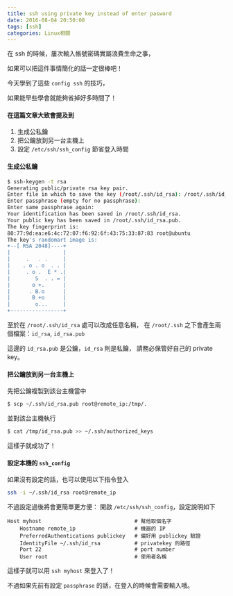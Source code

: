 ```yaml
---
title: ssh using private key instead of enter pasword
date: 2016-08-04 20:50:08
tags: [ssh]
categories: Linux相關
---
```


在 ssh 的時候，屢次輸入帳號密碼實屬浪費生命之事，

如果可以把這件事情簡化的話一定很棒吧！

<!-- more -->

今天學到了這些 `config ssh` 的技巧，

如果能早些學會就能夠省掉好多時間了！


#### 在這篇文章大致會提及到
1. 生成公私鑰
2. 把公鑰放到另一台主機上
3. 設定 `/etc/ssh/ssh_config` 節省登入時間


#### 生成公私鑰

```bash
$ ssh-keygen -t rsa
Generating public/private rsa key pair.
Enter file in which to save the key (/root/.ssh/id_rsa): /root/.ssh/id_rsa
Enter passphrase (empty for no passphrase):
Enter same passphrase again:
Your identification has been saved in /root/.ssh/id_rsa.
Your public key has been saved in /root/.ssh/id_rsa.pub.
The key fingerprint is:
80:77:9d:ea:e6:4c:72:07:f6:92:6f:43:75:33:87:83 root@ubuntu
The key's randomart image is:
+--[ RSA 2048]----+
|                 |
|     .   . .     |
|    . o . o  . . |
|     . o .  E * .|
|        S  . . = |
|       o +.      |
|      . B.o      |
|       B +o      |
|        o...     |
+-----------------+
```

至於在 `/root/.ssh/id_rsa` 處可以改成任意名稱，
在 `/root/.ssh` 之下會產生兩個檔案：`id_rsa`, `id_rsa.pub`

這邊的 `id_rsa.pub` 是公鑰，`id_rsa` 則是私鑰，
請務必保管好自己的 private key。


#### 把公鑰放到另一台主機上

先把公鑰複製到該台主機當中
```bash
$ scp ~/.ssh/id_rsa.pub root@remote_ip:/tmp/.
```

並對該台主機執行
```bash
$ cat /tmp/id_rsa.pub >> ~/.ssh/authorized_keys
```

這樣子就成功了！


#### 設定本機的 `ssh_config`

如果沒有設定的話，也可以使用以下指令登入
```bash
ssh -i ~/.ssh/id_rsa root@remote_ip
```

不過設定過後將會更簡單更方便：
開啟 `/etc/ssh/ssh_config`，設定說明如下
```
Host myhost                              # 幫他取個名字
    Hostname remote_ip                   # 機器的 IP
    PreferredAuthentications publickey   # 偏好用 publickey 驗證
    IdentityFile ~/.ssh/id_rsa           # privatekey 的路徑
    Port 22                              # port number
    User root                            # 使用者名稱
```

這樣子就可以用 `ssh myhost` 來登入了！

不過如果先前有設定 `passphrase` 的話，在登入的時候會需要輸入哦。

